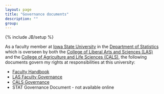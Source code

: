 ```yaml
---
layout: page
title: "Governance documents"
description: ""
group: 
---
```

{% include JB/setup %}

As a faculty member at [Iowa State University](http://www.iastate.edu/) in the [Department of Statistics](http://www.stat.iastate.edu/) which is overseen by both the [College of Liberal Arts and Sciences (LAS)](http://www.las.iastate.edu/) and the [College of Agriculture and Life Sciences (CALS)](https://www.cals.iastate.edu/), the following documents govern my rights at responsibilities at this university:

- [Faculty Handbook](http://www.provost.iastate.edu/faculty-and-staff-resources/faculty-handbook)
- [LAS Faculty Governance](https://www.las.iastate.edu/faculty-staff/faculty-governance/)
- [CALS Governance](https://www.cals.iastate.edu/faculty-staff/governance)
- STAT Governance Document - not available online
